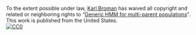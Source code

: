 To the extent possible under law,
[Karl Broman](https://github.com/kbroman)
has waived all copyright and related or neighboring rights to
&ldquo;[Generic HMM for multi-parent populations](https://github.com/kbroman/Talk_GenericHMM)&rdquo;.
This work is published from the United States.
<br/>
[![CC0](https://i.creativecommons.org/p/zero/1.0/88x31.png)](https://creativecommons.org/publicdomain/zero/1.0/)

